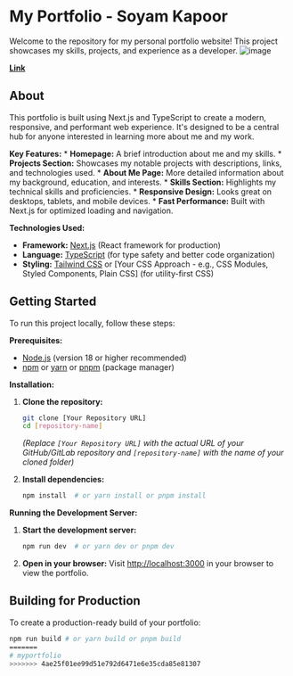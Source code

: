 # My Portfolio - Soyam Kapoor
Welcome to the repository for my personal portfolio website! This project showcases my skills, projects, and experience as a developer.
![image](https://github.com/user-attachments/assets/7f3a3d34-ae79-4251-ac91-9033116945c6)

**[Link](https://soyam.vercel.app)**

## About

This portfolio is built using Next.js and TypeScript to create a modern, responsive, and performant web experience. It's designed to be a central hub for anyone interested in learning more about me and my work.

**Key Features:**
    *   **Homepage:**  A brief introduction about me and my skills.
    *   **Projects Section:** Showcases my notable projects with descriptions, links, and technologies used.
    *   **About Me Page:**  More detailed information about my background, education, and interests.
    *   **Skills Section:**  Highlights my technical skills and proficiencies.
    *   **Responsive Design:**  Looks great on desktops, tablets, and mobile devices.
    *   **Fast Performance:**  Built with Next.js for optimized loading and navigation.

**Technologies Used:**

*   **Framework:** [Next.js](https://nextjs.org/) (React framework for production)
*   **Language:** [TypeScript](https://www.typescriptlang.org/) (for type safety and better code organization)
*   **Styling:** [Tailwind CSS](https://tailwindcss.com/) or [Your CSS Approach - e.g., CSS Modules, Styled Components, Plain CSS] (for utility-first CSS)


## Getting Started

To run this project locally, follow these steps:

**Prerequisites:**

*   [Node.js](https://nodejs.org/) (version 18 or higher recommended)
*   [npm](https://www.npmjs.com/) or [yarn](https://yarnpkg.com/) or [pnpm](https://pnpm.io/) (package manager)

**Installation:**

1.  **Clone the repository:**
    ```bash
    git clone [Your Repository URL]
    cd [repository-name]
    ```
    *(Replace `[Your Repository URL]` with the actual URL of your GitHub/GitLab repository and `[repository-name]` with the name of your cloned folder)*

2.  **Install dependencies:**
    ```bash
    npm install  # or yarn install or pnpm install
    ```

**Running the Development Server:**

1.  **Start the development server:**
    ```bash
    npm run dev  # or yarn dev or pnpm dev
    ```

2.  **Open in your browser:**
    Visit [http://localhost:3000](http://localhost:3000) in your browser to view the portfolio.

## Building for Production

To create a production-ready build of your portfolio:

```bash
npm run build # or yarn build or pnpm build
=======
# myportfolio
>>>>>>> 4ae25f01ee99d51e792d6471e6e35cda85e81307
